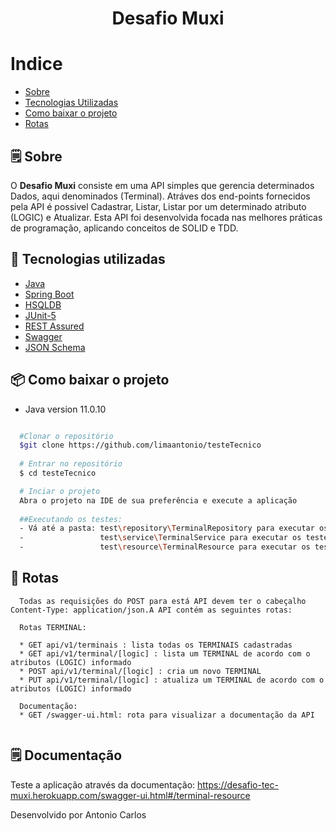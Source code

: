 <h1 align="center">
  Desafio Muxi
</h1>

# Indice
- [Sobre](#-Sobre)
- [Tecnologias Utilizadas](#-tecnologias-Utilizadas)
- [Como baixar o projeto](#-como-baixar-o-projeto)
- [Rotas](#-rotas)


## 🗒 Sobre


O **Desafio Muxi** consiste em uma API
simples que gerencia determinados Dados, aqui denominados (Terminal). Atráves dos end-points fornecidos pela API é possivel Cadastrar, Listar, Listar por um determinado atributo (LOGIC) e Atualizar. Esta API foi desenvolvida focada nas melhores práticas de programação, aplicando conceitos de SOLID e TDD.

## 🔗  Tecnologias utilizadas

- [Java](https://www.java.com/pt-BR/')
- [Spring Boot](https://spring.io/projects/spring-boot')
- [HSQLDB](http://hsqldb.org/')
- [JUnit-5](https://junit.org/junit5/')
- [REST Assured](https://rest-assured.io/')
- [Swagger](https://swagger.io/specification/')
- [JSON Schema](https://json-schema.org/')

## 📦 Como baixar o projeto

* Java version 11.0.10

```bash

  #Clonar o repositório
  $git clone https://github.com/limaantonio/testeTecnico
  
  # Entrar no repositório
  $ cd testeTecnico

  # Inciar o projeto
  Abra o projeto na IDE de sua preferência e execute a aplicação
  
  ##Executando os testes: 
  - Vá até a pasta: test\repository\TerminalRepository para executar os testes unitários
  -                 test\service\TerminalService para executar os testes unitários
  -                 test\resource\TerminalResource para executar os testes de integração

```

## 🚀 Rotas

```
  Todas as requisições do POST para está API devem ter o cabeçalho Content-Type: application/json.A API contém as seguintes rotas:
  
  Rotas TERMINAL:
  
  * GET api/v1/terminais : lista todas os TERMINAIS cadastradas
  * GET api/v1/terminal/[logic] : lista um TERMINAL de acordo com o atributos (LOGIC) informado
  * POST api/v1/terminal/[logic] : cria um novo TERMINAL
  * PUT api/v1/terminal/[logic] : atualiza um TERMINAL de acordo com o atributos (LOGIC) informado

  Documentação:
  * GET /swagger-ui.html: rota para visualizar a documentação da API
  
```

## 🗒 Documentação

Teste a aplicação através da documentação: https://desafio-tec-muxi.herokuapp.com/swagger-ui.html#/terminal-resource



Desenvolvido por Antonio Carlos
